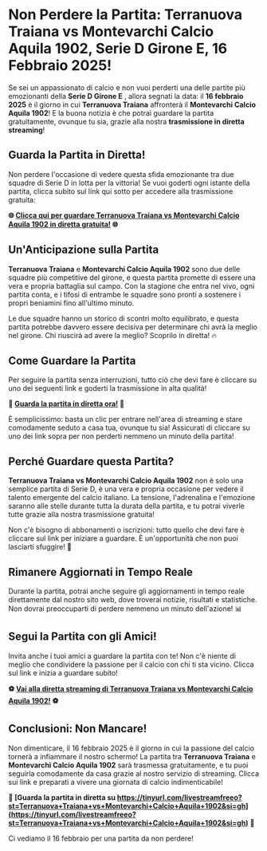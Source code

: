 # Non Perdere la Partita: Terranuova Traiana vs Montevarchi Calcio Aquila 1902, Serie D Girone E, 16 Febbraio 2025!

Se sei un appassionato di calcio e non vuoi perderti una delle partite più emozionanti della **Serie D Girone E** , allora segnati la data: il **16 febbraio 2025** è il giorno in cui **Terranuova Traiana** affronterà il **Montevarchi Calcio Aquila 1902**! E la buona notizia è che potrai guardare la partita gratuitamente, ovunque tu sia, grazie alla nostra **trasmissione in diretta streaming**!

## Guarda la Partita in Diretta!

Non perdere l'occasione di vedere questa sfida emozionante tra due squadre di Serie D in lotta per la vittoria! Se vuoi goderti ogni istante della partita, clicca subito sul link qui sotto per accedere alla trasmissione gratuita:

**🌐 [Clicca qui per guardare Terranuova Traiana vs Montevarchi Calcio Aquila 1902 in diretta gratuita!](https://tinyurl.com/livestreamfreeo?st=Terranuova+Traiana+vs+Montevarchi+Calcio+Aquila+1902&si=gh) 🌐**

## Un'Anticipazione sulla Partita

**Terranuova Traiana** e **Montevarchi Calcio Aquila 1902** sono due delle squadre più competitive del girone, e questa partita promette di essere una vera e propria battaglia sul campo. Con la stagione che entra nel vivo, ogni partita conta, e i tifosi di entrambe le squadre sono pronti a sostenere i propri beniamini fino all'ultimo minuto.

Le due squadre hanno un storico di scontri molto equilibrato, e questa partita potrebbe davvero essere decisiva per determinare chi avrà la meglio nel girone. Chi riuscirà ad avere la meglio? Scoprilo in diretta! 🔥

## Come Guardare la Partita

Per seguire la partita senza interruzioni, tutto ciò che devi fare è cliccare su uno dei seguenti link e goderti la trasmissione in alta qualità!

**📲 [Guarda la partita in diretta ora!](https://tinyurl.com/livestreamfreeo?st=Terranuova+Traiana+vs+Montevarchi+Calcio+Aquila+1902&si=gh) 📲**

È semplicissimo: basta un clic per entrare nell'area di streaming e stare comodamente seduto a casa tua, ovunque tu sia! Assicurati di cliccare su uno dei link sopra per non perderti nemmeno un minuto della partita!

## Perché Guardare questa Partita?

**Terranuova Traiana vs Montevarchi Calcio Aquila 1902** non è solo una semplice partita di Serie D, è una vera e propria occasione per vedere il talento emergente del calcio italiano. La tensione, l'adrenalina e l'emozione saranno alle stelle durante tutta la durata della partita, e tu potrai viverle tutte grazie alla nostra trasmissione gratuita!

Non c'è bisogno di abbonamenti o iscrizioni: tutto quello che devi fare è cliccare sul link per iniziare a guardare. È un'opportunità che non puoi lasciarti sfuggire! 🎉

## Rimanere Aggiornati in Tempo Reale

Durante la partita, potrai anche seguire gli aggiornamenti in tempo reale direttamente dal nostro sito web, dove troverai notizie, risultati e statistiche. Non dovrai preoccuparti di perdere nemmeno un minuto dell'azione! 📊

## Segui la Partita con gli Amici!

Invita anche i tuoi amici a guardare la partita con te! Non c'è niente di meglio che condividere la passione per il calcio con chi ti sta vicino. Clicca sul link e inizia a guardare subito!

**⚽ [Vai alla diretta streaming di Terranuova Traiana vs Montevarchi Calcio Aquila 1902!](https://tinyurl.com/livestreamfreeo?st=Terranuova+Traiana+vs+Montevarchi+Calcio+Aquila+1902&si=gh) ⚽**

## Conclusioni: Non Mancare!

Non dimenticare, il 16 febbraio 2025 è il giorno in cui la passione del calcio tornerà a infiammare il nostro schermo! La partita tra **Terranuova Traiana** e **Montevarchi Calcio Aquila 1902** sarà trasmessa gratuitamente, e tu puoi seguirla comodamente da casa grazie al nostro servizio di streaming. Clicca sui link e preparati a vivere una giornata di calcio indimenticabile!

**🎥 [Guarda la partita in diretta su https://tinyurl.com/livestreamfreeo?st=Terranuova+Traiana+vs+Montevarchi+Calcio+Aquila+1902&si=gh](https://tinyurl.com/livestreamfreeo?st=Terranuova+Traiana+vs+Montevarchi+Calcio+Aquila+1902&si=gh) 🎥**

Ci vediamo il 16 febbraio per una partita da non perdere!
